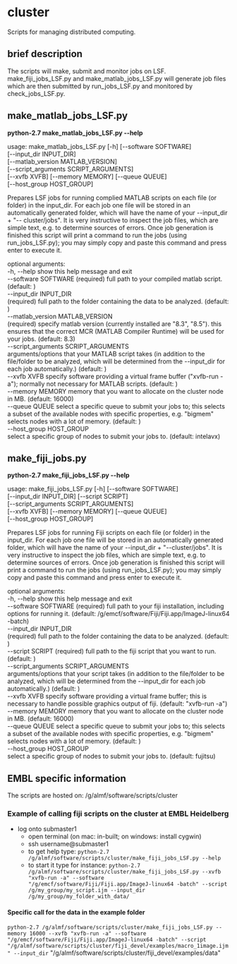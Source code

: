 # cluster
Scripts for managing distributed computing. 

## brief description
The scripts will make, submit and monitor jobs on LSF.
make_fiji_jobs_LSF.py and make_matlab_jobs_LSF.py will generate job files which are then submitted by run_jobs_LSF.py and monitored by check_jobs_LSF.py.


## make_matlab_jobs_LSF.py

__python-2.7 make_matlab_jobs_LSF.py --help__  
  
usage: make_matlab_jobs_LSF.py [-h] [--software SOFTWARE]  
                               [--input_dir INPUT_DIR]  
                               [--matlab_version MATLAB_VERSION]  
                               [--script_arguments SCRIPT_ARGUMENTS]  
                               [--xvfb XVFB] [--memory MEMORY] [--queue QUEUE]  
                               [--host_group HOST_GROUP]  
  
Prepares LSF jobs for running complied MATLAB scripts on each file (or folder)
in the input_dir. For each job one file will be stored in an automatically
generated folder, which will have the name of your --input_dir + "--
cluster/jobs". It is very instructive to inspect the job files, which are
simple text, e.g. to determine sources of errors. Once job generation is
finished this script will print a command to run the jobs (using
run_jobs_LSF.py); you may simply copy and paste this command and press enter
to execute it.  
  
optional arguments:  
  -h, --help            show this help message and exit  
  --software SOFTWARE   (required) full path to your compiled matlab script.
                        (default: )  
  --input_dir INPUT_DIR  
                        (required) full path to the folder containing the data
                        to be analyzed. (default: )  
  --matlab_version MATLAB_VERSION  
                        (required) specify matlab version (currently installed
                        are "8.3", "8.5"). this ensures that the correct MCR
                        (MATLAB Compiler Runtime) will be used for your jobs.
                        (default: 8.3)  
  --script_arguments SCRIPT_ARGUMENTS  
                        arguments/options that your MATLAB script takes (in
                        addition to the file/folder to be analyzed, which will
                        be determined from the --input_dir for each job
                        automatically.) (default: )  
  --xvfb XVFB           specify software providing a virtual frame buffer
                        ("xvfb-run -a"); normally not necessary for MATLAB
                        scripts. (default: )  
  --memory MEMORY       memory that you want to allocate on the cluster node
                        in MB. (default: 16000)  
  --queue QUEUE         select a specific queue to submit your jobs to; this
                        selects a subset of the available nodes with specific
                        properties, e.g. "bigmem" selects nodes with a lot of
                        memory. (default: )  
  --host_group HOST_GROUP  
                        select a specific group of nodes to submit your jobs
                        to. (default: intelavx)  

## make_fiji_jobs.py  

__python-2.7 make_fiji_jobs_LSF.py --help__  
  
usage: make_fiji_jobs_LSF.py [-h] [--software SOFTWARE]  
                             [--input_dir INPUT_DIR] [--script SCRIPT]  
                             [--script_arguments SCRIPT_ARGUMENTS]  
                             [--xvfb XVFB] [--memory MEMORY] [--queue QUEUE]  
                             [--host_group HOST_GROUP]  
  
Prepares LSF jobs for running Fiji scripts on each file (or folder) in the
input_dir. For each job one file will be stored in an automatically generated
folder, which will have the name of your --input_dir + "--cluster/jobs". It is
very instructive to inspect the job files, which are simple text, e.g. to
determine sources of errors. Once job generation is finished this script will
print a command to run the jobs (using run_jobs_LSF.py); you may simply copy
and paste this command and press enter to execute it.  
  
optional arguments:  
  -h, --help            show this help message and exit  
  --software SOFTWARE   (required) full path to your fiji installation,
                        including options for running it. (default:
                        /g/emcf/software/Fiji/Fiji.app/ImageJ-linux64 -batch)  
  --input_dir INPUT_DIR  
                        (required) full path to the folder containing the data
                        to be analyzed. (default: )  
  --script SCRIPT       (required) full path to the fiji script that you want
                        to run. (default: )  
  --script_arguments SCRIPT_ARGUMENTS  
                        arguments/options that your script takes (in addition
                        to the file/folder to be analyzed, which will be
                        determined from the --input_dir for each job
                        automatically.) (default: )  
  --xvfb XVFB           specify software providing a virtual frame buffer;
                        this is necessary to handle possible graphics output
                        of fiji. (default: "xvfb-run -a")  
  --memory MEMORY       memory that you want to allocate on the cluster node
                        in MB. (default: 16000)  
  --queue QUEUE         select a specific queue to submit your jobs to; this
                        selects a subset of the available nodes with specific
                        properties, e.g. "bigmem" selects nodes with a lot of
                        memory. (default: )  
  --host_group HOST_GROUP  
                        select a specific group of nodes to submit your jobs
                        to. (default: fujitsu)  


## EMBL specific information

The scripts are hosted on: /g/almf/software/scripts/cluster

### Example of calling fiji scripts on the cluster at EMBL Heidelberg

- log onto submaster1
  - open terminal (on mac: in-built; on windows: install cygwin)   
  - ssh username@submaster1 
  - to get help type:
     ```python-2.7 /g/almf/software/scripts/cluster/make_fiji_jobs_LSF.py --help```
  - to start it type for instance:
     ```python-2.7 /g/almf/software/scripts/cluster/make_fiji_jobs_LSF.py --xvfb "xvfb-run -a" --software "/g/emcf/software/Fiji/Fiji.app/ImageJ-linux64 -batch" --script /g/my_group/my_script.ijm --input_dir /g/my_group/my_folder_with_data/```

#### Specific call for the data in the example folder

```python-2.7 /g/almf/software/scripts/cluster/make_fiji_jobs_LSF.py --memory 16000 --xvfb "xvfb-run -a" --software "/g/emcf/software/Fiji/Fiji.app/ImageJ-linux64 -batch" --script "/g/almf/software/scripts/cluster/fiji_devel/examples/macro_1image.ijm" --input_dir``` "/g/almf/software/scripts/cluster/fiji_devel/examples/data"

